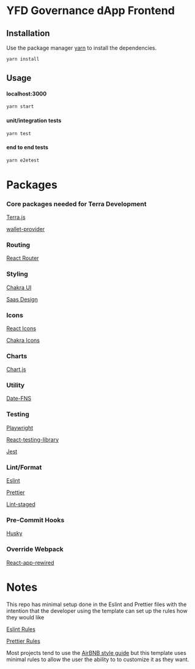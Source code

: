 # YFD Governance dApp Frontend

## Installation

Use the package manager [yarn](https://yarnpkg.com/) to install the dependencies.

```bash
yarn install
```

## Usage

#### localhost:3000

```typescript
yarn start
```

#### unit/integration tests

```typescript
yarn test
```

#### end to end tests

```typescript
yarn e2etest
```

# Packages

### Core packages needed for Terra Development

[Terra.js](https://terra-money.github.io/terra.js/)

[wallet-provider](https://github.com/terra-money/wallet-provider)

### Routing

[React Router](https://reactrouter.com/)

### Styling

[Chakra UI](https://chakra-ui.com/)

[Saas Design](https://saas-ui.dev/)

### Icons

[React Icons](https://react-icons.github.io/react-icons)

[Chakra Icons](https://chakra-ui.com/docs/components/icon)

### Charts

[Chart.js](https://www.chartjs.org/)

### Utility

[Date-FNS](https://date-fns.org/)

### Testing

[Playwright](https://playwright.dev/)

[React-testing-library](https://testing-library.com/docs/react-testing-library/intro)

[Jest](https://jestjs.io/)

### Lint/Format

[Eslint](https://eslint.org/)

[Prettier](https://prettier.io/)

[Lint-staged](https://github.com/okonet/lint-staged)

### Pre-Commit Hooks

[Husky](https://typicode.github.io/husky/#/)

### Override Webpack

[React-app-rewired](https://github.com/timarney/react-app-rewired)

# Notes

This repo has minimal setup done in the Eslint and Prettier files with the intention that the developer using the template can set up the rules how they would like

[Eslint Rules](https://eslint.org/docs/developer-guide/working-with-rules)

[Prettier Rules](https://prettier.io/docs/en/options.html)

Most projects tend to use the [AirBNB style guide](https://github.com/airbnb/javascript) but this template uses minimal rules to allow the user the ability to to customize it as they want.

